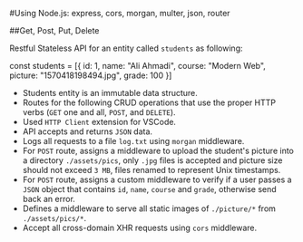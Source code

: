 #Using Node.js: express, cors, morgan, multer, json, router

##Get, Post, Put, Delete

Restful Stateless API for an entity called `students` as following:

const students = [{ id: 1, name: "Ali Ahmadi", course: "Modern Web", picture: "1570418198494.jpg", grade: 100 }]

* Students entity is an immutable data structure.
* Routes for the following CRUD operations that use the proper HTTP verbs (`GET` one and all, `POST`, and `DELETE`).
* Used  `HTTP Client` extension for VSCode.
* API accepts and returns `JSON` data.
* Logs all requests to a file `log.txt` using `morgan` middleware. 
* For `POST` route, assigns a middleware to upload the student's picture into a directory `./assets/pics`, only `.jpg` files is accepted and picture size should not exceed `3 MB`, files renamed to represent Unix timestamps.
* For `POST` route, assigns a custom middleware to verify if a user passes a `JSON` object that contains `id`, `name`, `course` and `grade`, otherwise send back an error.
* Defines a middleware to serve all static images of `./picture/*` from `./assets/pics/*`.
* Accept all cross-domain XHR requests using `cors` middleware.  
  

